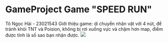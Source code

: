 # GameProject Game "SPEED RUN"
Tô Ngọc Hải - 23021543
Giới thiệu game: di chuyển nhân vật với 4 nút, để tránh khỏi TNT và Poision, không bị rơi xuống vực và chậm hơn map, 
điểm được tính là số sao bạn nhận được.
![](dino.png)
